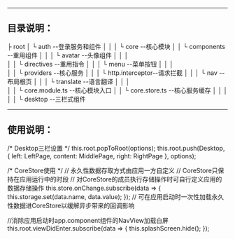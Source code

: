 -------------
目录说明：
-------------
├ root
│  └ auth                --登录服务和组件
│ │
│  └ core                 --核心模块
│  │  └ components        --重用组件
│  │  │  └ avatar          --头像组件
│  │  │  
│  │  └ directives         --重用指令
│  │  │  └ menu            --菜单按钮
│  │  │    
│  │  └ providers          --核心服务
│  │  │  └ http.interceptor--请求拦截
│  │  │  └ nav             --布局根页
│  │  │  └ translate       --语言翻译
│  │  │    
│  │  └ core.module.ts    --核心模块入口
│  │  └ core.store.ts     --核心服务缓存
│  │  │
│  │  └ desktop            --三栏式组件


-------------
使用说明：
-------------
/* Desktop三栏设置 */
this.root.popToRoot(options);
this.root.push(Desktop, {
  left: LeftPage,
  content: MiddlePage,
  right: RightPage
}, options);

/* CoreStore使用 */
// 永久性数据存取方式由应用一方自定义
// CoreStore只保持在应用运行中的时段
// 对CoreStore的成员执行存储操作时可自行定义应用的数据存储操作
this.store.onChange.subscribe(data => {
  this.storage.set(data.name, data.value);
});
// 可在应用启动时一次性加载永久性数据进CoreStore以缓解异步带来的回调影响

//消除应用启动时app.component组件的NavView加载白屏
this.root.viewDidEnter.subscribe(data => {
  this.splashScreen.hide();
});





  

